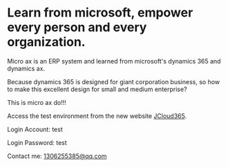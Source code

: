 # Learn from microsoft, empower every person and every organization.

Micro ax is an ERP system and learned from microsoft's dynamics 365 and dynamics ax.

Because dynamics 365 is designed for giant corporation business, so how to make this excellent design for small and medium enterprise? 

This is micro ax do!!!

Access the test environment from the new website [JCloud365](https://www.jcloud365.com/).

Login Account: test

Login Password: test

Contact me: 1306255385@qq.com
